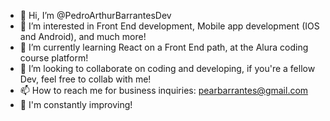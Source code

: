 - 👋 Hi, I’m @PedroArthurBarrantesDev
- 👀 I’m interested in Front End development, Mobile app development (IOS and Android), and much more!
- 🌱 I’m currently learning React on a Front End path, at the Alura coding course platform!
- 💞️ I’m looking to collaborate on coding and developing, if you're a fellow Dev, feel free to collab with me!
- 📫 How to reach me for business inquiries: pearbarrantes@gmail.com
- 🧠 I'm constantly improving!
<!---
PedroArthurBarrantesDev/PedroArthurBarrantesDev is a ✨ special ✨ repository because its `README.md` (this file) appears on your GitHub profile.
You can click the Preview link to take a look at your changes.
--->
